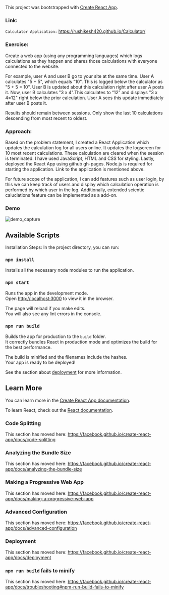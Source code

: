 This project was bootstrapped with [Create React App](https://github.com/facebook/create-react-app).

### Link:
``Calculator Application:`` https://rushikesh420.github.io/Calculator/

### Exercise:
Create a web app (using any programming languages) which logs calculations as they happen and shares those calculations with everyone connected to the website.

For example, user A and user B go to your site at the same time. User A calculates "5 + 5", which equals "10". This is logged below the calculator as "5 + 5 = 10". User B is updated about this calculation right after user A posts it. Now, user B calculates "3 x 4".This calculates to “12” and displays "3 x 4=12" right below the prior calculation. User A sees this update immediately after user B posts it.

Results should remain between sessions. Only show the last 10 calculations descending from most recent to oldest.

### Approach:
Based on the problem statement, I created a React Application which updates the calculation log for all users online. It updates the logscreen for 10 most recent calculations. These calculation are cleared when the session is terminated. I have used JavaScript, HTML and CSS for styling. Lastly, deployed the React App using github gh-pages. Node.js is required for starting the application. Link to the application is mentioned above. 

For future scope of the application, I can add features such as user login, by this we can keep track of users and display which calculation operation is performed by which user in the log. Additionally, extended scientic caluclations feature can be implemented as a add-on.

### Demo

![demo_capture](https://user-images.githubusercontent.com/13897811/87899490-f9f69700-ca16-11ea-969e-110e6758dfa0.gif)


## Available Scripts

Installation Steps:
In the project directory, you can run:

### `npm install`

Installs all the necessary node modules to run the application.

### `npm start`

Runs the app in the development mode.<br />
Open [http://localhost:3000](http://localhost:3000) to view it in the browser.

The page will reload if you make edits.<br />
You will also see any lint errors in the console.

### `npm run build`

Builds the app for production to the `build` folder.<br />
It correctly bundles React in production mode and optimizes the build for the best performance.

The build is minified and the filenames include the hashes.<br />
Your app is ready to be deployed!

See the section about [deployment](https://facebook.github.io/create-react-app/docs/deployment) for more information.

## Learn More

You can learn more in the [Create React App documentation](https://facebook.github.io/create-react-app/docs/getting-started).

To learn React, check out the [React documentation](https://reactjs.org/).

### Code Splitting

This section has moved here: https://facebook.github.io/create-react-app/docs/code-splitting

### Analyzing the Bundle Size

This section has moved here: https://facebook.github.io/create-react-app/docs/analyzing-the-bundle-size

### Making a Progressive Web App

This section has moved here: https://facebook.github.io/create-react-app/docs/making-a-progressive-web-app

### Advanced Configuration

This section has moved here: https://facebook.github.io/create-react-app/docs/advanced-configuration

### Deployment

This section has moved here: https://facebook.github.io/create-react-app/docs/deployment

### `npm run build` fails to minify

This section has moved here: https://facebook.github.io/create-react-app/docs/troubleshooting#npm-run-build-fails-to-minify
